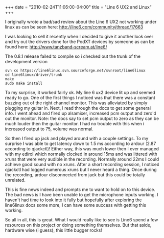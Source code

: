 +++
date = "2010-02-24T11:06:00-04:00"
title = "Line 6 UX2 and Linux"
+++

I originally wrote a bad/sad review about the Line 6 UX2 not working under linux as can be seen here:
<a href="http://line6.com/community/thread/17663">http://line6.com/community/thread/17663</a>

I was looking to sell it recently when I decided to give it another look over and try out the drivers done for the PodXT devices by someone as can be found here:
<a href="http://www.tanzband-scream.at/line6/">http://www.tanzband-scream.at/line6/</a>

The 0.8.1 release failed to compile so i checked out the trunk of the development version

```
svn co https://line6linux.svn.sourceforge.net/svnroot/line6linux
cd line6linux/driver/trunk
make
sudo make install
```

To my surprise, it worked fairly ok. My line 6 ux2 device lit up and seemed ready to go. One of the first things I noticed was that there was a constant buzzing out of the right channel monitor. This was alleviated by simply plugging my guitar in. Next, I read through the docs to get some general info. I went ahead and fired up alsamixer, increased pcm output and zero'd out the monitor. Note: the docs say to set pcm output to zero as they can be much louder then the guitar monitor. I had no trouble with this when i increased output to 75, volume was normal.

So then I fired up jack and played around with a couple settings. To my surprise I was able to get latency down to 1.5 ms according to ardour (2.87 according to qjackctl)! Either way, this was much lower then I ever managed with my edirol which normally clocked in around 15ms and was littered with xruns that were very audible in the recording. Normally around 22ms I could achieve good sound with no xruns. After a short recording session, I noticed qjackctl had logged numerous xruns but I never heard a thing. Once during the recording, ardour disconnected from jack but this could be totally unrelated.

This is fine news indeed and prompts me to want to hold on to this device. The bad news is I have been unable to get the microphone inputs working. I haven't had time to look into it fully but hopefully after exploring the line6linux docs some more, I can have some success with getting this working.

So all in all, this is great. What I would really like to see is Line6 spend a few resources on this project or doing something themselves. But that aside, hardware wise (i guess), this little bugger rocks!
